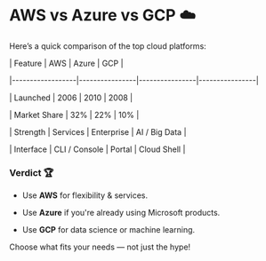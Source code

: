 # AWS vs Azure vs GCP ☁️

Here’s a quick comparison of the top cloud platforms:

| Feature           | AWS           | Azure          | GCP            |
|------------------|----------------|----------------|----------------|
| Launched         | 2006           | 2010           | 2008           |
| Market Share     | 32%            | 22%            | 10%            |
| Strength         | Services       | Enterprise     | AI / Big Data  |
| Interface        | CLI / Console  | Portal         | Cloud Shell    |

### Verdict 🏆
- Use **AWS** for flexibility & services.
- Use **Azure** if you're already using Microsoft products.
- Use **GCP** for data science or machine learning.

Choose what fits your needs — not just the hype!
